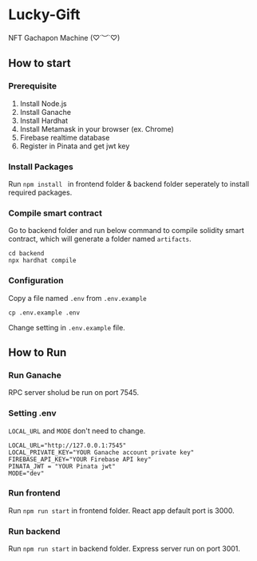 # Lucky-Gift
NFT Gachapon Machine (♡˙︶˙♡)

## How to start 
### Prerequisite
1. Install Node.js 
2. Install Ganache 
3. Install Hardhat 
4. Install Metamask in your browser (ex. Chrome)
5. Firebase realtime database
6. Register in Pinata and get jwt key

### Install Packages
Run `npm install ` in frontend folder & backend folder seperately to install required packages.

### Compile smart contract
Go to backend folder and run below command to compile solidity smart contract, which will generate a folder named `artifacts`.
```
cd backend
npx hardhat compile
```
### Configuration
Copy a file named `.env` from `.env.example`
```
cp .env.example .env
```
Change setting in `.env.example` file.

## How to Run
### Run Ganache 
RPC server sholud be run on port 7545.

### Setting .env
`LOCAL_URL` and `MODE` don't need to change.
```
LOCAL_URL="http://127.0.0.1:7545"
LOCAL_PRIVATE_KEY="YOUR Ganache account private key"
FIREBASE_API_KEY="YOUR Firebase API key"
PINATA_JWT = "YOUR Pinata jwt"
MODE="dev"
```

### Run frontend
Run `npm run start` in frontend folder.
React app default port is 3000.

### Run backend 
Run `npm run start` in backend folder. 
Express server run on port 3001.